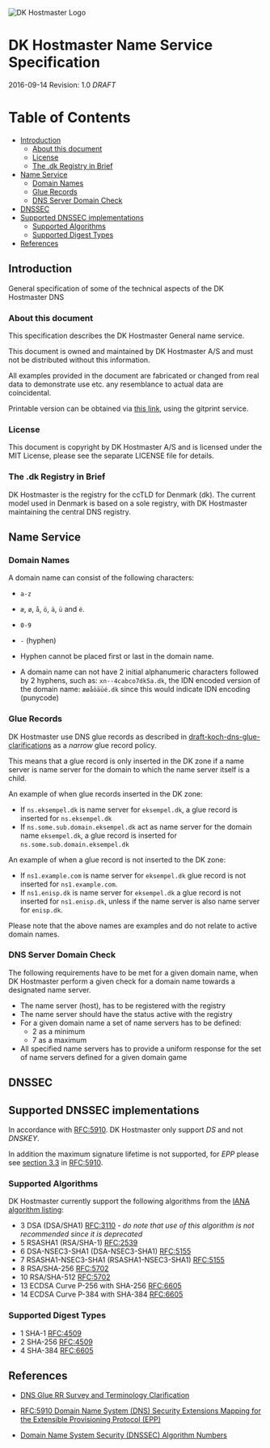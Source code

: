 ![DK Hostmaster Logo](https://www.dk-hostmaster.dk/sites/default/files/dk-logo_0.png)

# DK Hostmaster Name Service Specification

2016-09-14
Revision: 1.0 *DRAFT*

# Table of Contents

<!-- MarkdownTOC bracket=round levels="1,2,3,4" indent="  " autolink="true" autoanchor="true" -->

- [Introduction](#introduction)
  - [About this document](#about-this-document)
  - [License](#license)
  - [The .dk Registry in Brief](#the-dk-registry-in-brief)
- [Name Service](#name-service)
  - [Domain Names](#domain-names)
  - [Glue Records](#glue-records)
  - [DNS Server Domain Check](#dns-server-domain-check)
- [DNSSEC](#dnssec)
- [Supported DNSSEC implementations](#supported-dnssec-implementations)
  - [Supported Algorithms](#supported-algorithms)
  - [Supported Digest Types](#supported-digest-types)
- [References](#references)

<!-- /MarkdownTOC -->

<a id="introduction"></a>
## Introduction

General specification of some of the technical aspects of the DK Hostmaster DNS

<a id="about-this-document"></a>
### About this document

This specification describes the DK Hostmaster General name service.

This document is owned and maintained by DK Hostmaster A/S and must not be distributed without this information.

All examples provided in the document are fabricated or changed from real data to demonstrate use etc. any resemblance to actual data are coincidental.

Printable version can be obtained via [this link](https://gitprint.com/DK-Hostmaster/dkhm-name-service-specification/blob/master/README.md), using the gitprint service.

<a id="license"></a>
### License

This document is copyright by DK Hostmaster A/S and is licensed under the MIT License, please see the separate LICENSE file for details.

<a id="the-dk-registry-in-brief"></a>
### The .dk Registry in Brief

DK Hostmaster is the registry for the ccTLD for Denmark (dk). The current model used in Denmark is based on a sole registry, with DK Hostmaster maintaining the central DNS registry.

<a id="name-service"></a>
## Name Service

<a id="domain-names"></a>
### Domain Names

A domain name can consist of the following characters:

- `a-z`
- `æ`, `ø`, `å`, `ö`, `ä`, `ü` and `é`.
- `0-9`
- `-` (hyphen)

- Hyphen cannot be placed first or last in the domain name.
- A domain name can not have 2 initial alphanumeric characters followed by 2 hyphens, such as: `xn--4cabco7dk5a.dk`, the IDN encoded version of the domain name: `æøåöäüé.dk` since this would indicate IDN encoding (punycode)

<a id="glue-records"></a>
### Glue Records

DK Hostmaster use DNS glue records as described in [draft-koch-dns-glue-clarifications] as a _narrow_ glue record policy.

This means that a glue record is only inserted in the DK zone if a name server is name server for the domain to which the name server itself is a child.

An example of when glue records inserted in the DK zone:

- If `ns.eksempel.dk` is name server for `eksempel.dk`, a glue record is inserted for `ns.eksempel.dk`
- If `ns.some.sub.domain.eksempel.dk` act as name server for the domain name `eksempel.dk`, a glue record is inserted for `ns.some.sub.domain.eksempel.dk`

An example of when a glue record is not inserted to the DK zone:

- If `ns1.example.com` is name server for `eksempel.dk` glue record is not inserted for `ns1.example.com`.
- If `ns1.enisp.dk` is name server for `eksempel.dk` a glue record is not inserted for `ns1.enisp.dk`, unless if the name server is also name server for `enisp.dk`.

Please note that the above names are examples and do not relate to active domain names.

<a id="dns-server-domain-check"></a>
### DNS Server Domain Check

The following requirements have to be met for a given domain name, when DK Hostmaster perform a given check for a domain name towards a designated name server.

- The name server (host), has to be registered with the registry
- The name server should have the status active with the registry
- For a given domain name a set of name servers has to be defined:
  - 2 as a minimum
  - 7 as a maximum
- All specified name servers has to provide a uniform response for the set of name servers defined for a given domain game

<a id="dnssec"></a>
## DNSSEC

<a id="supported-dnssec-implementations"></a>
## Supported DNSSEC implementations

In accordance with [RFC:5910][RFC:5910]. DK Hostmaster only support *DS* and not *DNSKEY*.

In addition the maximum signature lifetime is not supported, for *EPP* please see [section 3.3][RFC:5910_section_3.3] in [RFC:5910][RFC:5910].

<a id="supported-algorithms"></a>
### Supported Algorithms

DK Hostmaster currently support the following algorithms from the [IANA algorithm listing][IANA algorithm listing]:

- 3 DSA (DSA/SHA1) [RFC:3110][RFC3110] - _do note that use of this algorithm is not recommended since it is deprecated_
- 5 RSASHA1 (RSA/SHA-1) [RFC:2539][RFC2539]
- 6 DSA-NSEC3-SHA1 (DSA-NSEC3-SHA1) [RFC:5155][RFC5155]
- 7 RSASHA1-NSEC3-SHA1 (RSASHA1-NSEC3-SHA1) [RFC:5155][RFC5155]
- 8 RSA/SHA-256 [RFC:5702][RFC5702]
- 10 RSA/SHA-512 [RFC:5702][RFC5702]
- 13 ECDSA Curve P-256 with SHA-256 [RFC:6605][RFC6605]
- 14 ECDSA Curve P-384 with SHA-384 [RFC:6605][RFC6605]

<a id="supported-digest-types"></a>
### Supported Digest Types

- 1 SHA-1 [RFC:4509][RFC4509]
- 2 SHA-256 [RFC:4509][RFC4509]
- 4 SHA-384 [RFC:6605][RFC6605]

<a id="references"></a>
## References

- [DNS Glue RR Survey and Terminology Clarification][draft-koch-dns-glue-clarifications]

- [RFC:5910 Domain Name System (DNS) Security Extensions Mapping for the Extensible Provisioning Protocol (EPP)][RFC:5910]

- [Domain Name System Security (DNSSEC) Algorithm Numbers][IANA algorithm listing]

[draft-koch-dns-glue-clarifications]: https://tools.ietf.org/html/draft-koch-dns-glue-clarifications-04#page-5

[draft-koch-dns-glue-clarifications]: https://tools.ietf.org/html/draft-koch-dns-glue-clarifications-04#page-5

[RFC:5910]: https://tools.ietf.org/html/rfc5910

[RFC:5910_section_3.3]: https://tools.ietf.org/html/rfc5910#section-3.3

[IANA algorithm listing]: http://www.iana.org/assignments/dns-sec-alg-numbers/dns-sec-alg-numbers.xhtml

[RFC4509]: http://tools.ietf.org/html/rfc4509

[RFC5702]: http://tools.ietf.org/html/rfc5702

[RFC6605]: https://tools.ietf.org/html/rfc6605

[RFC3110]: https://tools.ietf.org/html/rfc3110

[RFC2539]: https://tools.ietf.org/html/rfc2539

[RFC5155]: https://tools.ietf.org/html/rfc5155
